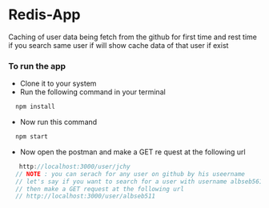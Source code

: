 # Redis-App
Caching of user data being fetch from the github for first time and rest time if you search same user if will show cache data of that user if exist
### To run the app
- Clone it to your system
- Run the following command in your terminal
```js
  npm install
```
- Now run this command
```js
  npm start
```
- Now open the postman and make a GET re  quest at the following url
```js
   http://localhost:3000/user/jchy
  // NOTE : you can serach for any user on github by his useername
  // let's say if you want to search for a user with username albseb5611
  // then make a GET request at the following url
  // http://localhost:3000/user/albseb511
```
